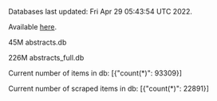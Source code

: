 Databases last updated: Fri Apr 29 05:43:54 UTC 2022. 

Available [here](https://github.com/cbeauhilton/ash-db/releases).


45M	abstracts.db

226M	abstracts_full.db

Current number of items in db:
[{"count(*)": 93309}]

Current number of scraped items in db:
[{"count(*)": 22891}]
